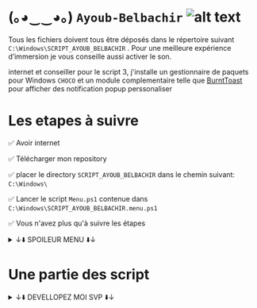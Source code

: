
# (｡◕‿‿◕｡) ```Ayoub-Belbachir``` <img src="https://images-wixmp-ed30a86b8c4ca887773594c2.wixmp.com/f/4e803fb5-d22d-4b01-8f5e-054041544a26/d2yw9ll-6b1e490c-c880-44bb-ba3b-7c77d34899b7.png?token=eyJ0eXAiOiJKV1QiLCJhbGciOiJIUzI1NiJ9.eyJzdWIiOiJ1cm46YXBwOjdlMGQxODg5ODIyNjQzNzNhNWYwZDQxNWVhMGQyNmUwIiwiaXNzIjoidXJuOmFwcDo3ZTBkMTg4OTgyMjY0MzczYTVmMGQ0MTVlYTBkMjZlMCIsIm9iaiI6W1t7InBhdGgiOiJcL2ZcLzRlODAzZmI1LWQyMmQtNGIwMS04ZjVlLTA1NDA0MTU0NGEyNlwvZDJ5dzlsbC02YjFlNDkwYy1jODgwLTQ0YmItYmEzYi03Yzc3ZDM0ODk5YjcucG5nIn1dXSwiYXVkIjpbInVybjpzZXJ2aWNlOmZpbGUuZG93bmxvYWQiXX0.UYJQmnU7Vy-zPUhySWX1TDCBjNJl-sPxVqfUw-j7Uq0" alt="alt text" width="90" height="whatever">


  [//]: # (<img src="https://user-images.githubusercontent.com/45585937/52410651-fa95b900-2b13-11e9-970e-eff9afd83b23.png" alt="alt text" width="400" height="whatever">)


Tous les fichiers doivent tous être déposés dans le répertoire suivant ```C:\Windows\SCRIPT_AYOUB_BELBACHIR``` . Pour une meilleure expérience d’immersion je vous conseille aussi activer le son.


internet et conseiller pour le script 3, j'installe un gestionnaire de paquets pour Windows ```CHOCO``` et un module complementaire telle que [BurntToast](https://github.com/Windos/BurntToast) pour afficher des notification popup perssonaliser 

# Les etapes à suivre 


  :white_check_mark: Avoir internet

  :white_check_mark: Télécharger mon repository

  :white_check_mark: placer le directory ```SCRIPT_AYOUB_BELBACHIR``` dans le chemin suivant:``` C:\Windows\```

  :white_check_mark: Lancer le script ```Menu.ps1``` contenue dans ```C:\Windows\SCRIPT_AYOUB_BELBACHIR.menu.ps1```

:white_check_mark: Vous n'avez plus qu'à suivre les étapes



  <details><summary>↓⬇️ SPOILEUR MENU ⬇️↓</summary>
<img src="./spoilermenu.gif" width="whatever" height="whatever" /></details>

# Une partie des script

  <details><summary>↓⬇️ DEVELLOPEZ MOI SVP ⬇️↓</summary>

# Une partie du script 1
```
Adresse ip en static
$ip = "192.168.1.59"
$prefix = "24"
$GW = "192.168.1.1"
$DNS = "8.8.8.8"

$adapter = (Get-NetAdapter).ifIndex
New-NetIPAddress -IPAddress $ip -PrefixLength $prefix `
-InterfaceIndex $adapter -DefaultGateway $GW
Set-DNSClientServerAddress –InterfaceIndex (Get-NetAdapter).InterfaceIndex –ServerAddresses $DNS

#le script demande a l'utilisateur de saisire un nom pour l'ordinateur si 'non' le pc est est nomer par default il verifie aussi si le nom par defaut ou le nom saisie est deja utiliser
$myhost = [System.Net.Dns]::GetHostName()
$demande = Read-Host -Prompt 'saisir saisiser le nom du pc ? o/n '

$defauthostn = 'AyoubAD'

switch($demande){
          o { $newhostnm = Read-Host -Prompt 'saisir un nom pour votre machine'
          if ($myhost -eq $newhostnm) { 
```


# Le script 2
```
#mon mots de passe
$monmdpad = ConvertTo-SecureString -String "Btssio92" -AsPlainText -Force
    #bypass securiter pour instalation du module choco et pour burn toast module qui permet la perssonalisation des notifs
Set-ExecutionPolicy Bypass -Scope Process -Force; [System.Net.ServicePointManager]::SecurityProtocol = [System.Net.ServicePointManager]::SecurityProtocol -bor 3072; iex ((New-Object System.Net.WebClient).DownloadString('https://community.chocolatey.org/install.ps1'))
    #instalation du module BurnToast pour perssonaliser les notif 
choco install BurntToast-psmodule -y
    #instalation de l'AD et de la foret
Install-WindowsFeature -Name AD-Domain-Services -IncludeManagementTools 
Install-ADDSForest  `
    -CreateDnsDelegation:$false `
    -DatabasePath "C:\Windows\NTDS" `
    -DomainMode 7 `
    -ForestMode 7 `
    -DomainName "AYOUB.local" `
    -InstallDns:$true `
    -SafeModeAdministratorPassword $monmdpad `
    -NoRebootOnCompletion:$true `
    -SysvolPath "C:\Windows\SYSVOL" `
    -LogPath "C:\Windows\NTDS" `
    -Force:$true
    New-BurntToastNotification -Text "redemarage izi", "l'ordinateur redemarre tout seul dans 40s" -AppLogo C:\Windows\SCRIPT_AYOUB_BELBACHIR\tmp.png
Start-Sleep -s 40
 Restart-Computer -Force
```
	
	
	
	
# Une partie du script 3

```
$parentOU = 'OU=FILLIALE,DC=AYOUB,DC=local'

$IT       = 'OU=IT,OU=FILLIALE,DC=AYOUB,DC=local'
$SUPPORT = 'OU=SUPPORT,OU=FILLIALE,DC=AYOUB,DC=local'

Write-Host -ForegroundColor Green "Vérifions si les Unités d'organisation existe"

                    # Vérifions si les Unités d'organisation existe si non créons les
         
if([ADSI]::Exists("LDAP://$parentOU")) {            
        Write-Host  -ForegroundColor GREEN "Filliale existe"            
    }
else {            
        Write-Host  -ForegroundColor RED "FILLIAL n'existe pas,Ne t'inquiète pas je m'occupe de les créer pour toi."   
        New-ADOrganizationalUnit -Name FILLIALE -Path "DC=AYOUB,DC=local"
```


# Une partie du script 4 

``` 
# instructions quelque soit les choix possibles creation des utilisateur
       else {

              New-ADUser -SamAccountName $Username -UserPrincipalName "$Username@AYOUB.local" -Name "$Prenom $Nom" -GivenName $Prenom -Surname $Nom -Enabled $True -DisplayName "$Nom, $Prenom" -Path $Chemin -AccountPassword (convertto-securestring $Password -AsPlainText -Force)
}
	#2eme partie du scripte 4 le trie

 $Usercsv  = (Get-ADUser $Username).distinguishedName
#la variable recuperer les SamAccountName directement sous format cn=Username,ou=informatique,dc=it-connect,dc=local sans ça on obtient une erreur lors du déplacement de l'objet $Username vers un Ou

If ( $ID -le 500 )  {
        Move-ADObject -Identity  $Usercsv   -TargetPath $OUIT
}
		 If ( $ID -ge 501 ) {
	Move-ADObject -Identity  $Usercsv  -TargetPath $SUPPORT

}
```


```
		                       __       __  ________  _______    ______   ______ 
		                      |  \     /  \|        \|       \  /      \ |      \
		                      | $$\   /  $$| $$$$$$$$| $$$$$$$\|  $$$$$$\ \$$$$$$
		                      | $$$\ /  $$$| $$__    | $$__| $$| $$   \$$  | $$  
		                      | $$$$\  $$$$| $$  \   | $$    $$| $$        | $$  
		                      | $$\$$ $$ $$| $$$$$   | $$$$$$$\| $$   __   | $$  
		                      | $$ \$$$| $$| $$_____ | $$  | $$| $$__/  \ _| $$_ 
		                      | $$  \$ | $$| $$     \| $$  | $$ \$$    $$|   $$ \
		                       \$$      \$$ \$$$$$$$$ \$$   \$$  \$$$$$$  \$$$$$$
		                                                   
```



</details>
